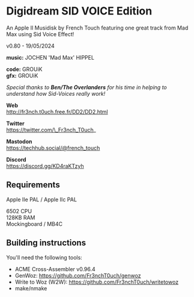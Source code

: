# Digidream SID VOICE Edition

An Apple II Musidisk by French Touch featuring one great track from Mad Max using Sid Voice Effect!

v0.80 - 19/05/2024  
   
**music:** JOCHEN 'Mad Max' HIPPEL   

**code:** GROUiK  
**gfx:** GROUiK  

_Special thanks to __Ben/The Overlanders__ for his time in helping to understand how Sid-Voices really work!_

**Web**  
http://fr3nch.t0uch.free.fr/DD2/DD2.html 

**Twitter**  
https://twitter.com/\_Fr3nch_T0uch_

**Mastodon**  
https://techhub.social/@french_touch

**Discord**  
https://discord.gg/KD4raKTzyh



## Requirements

Apple IIe PAL  / Apple IIc PAL

6502 CPU  
128KB RAM  
Mockingboard / MB4C



## Building instructions

You'll need the following tools:  
- ACME Cross-Assembler v0.96.4
- GenWoz: https://github.com/Fr3nchT0uch/genwoz
- Write to Woz (W2W): https://github.com/Fr3nchT0uch/writetowoz
- make/nmake
 
